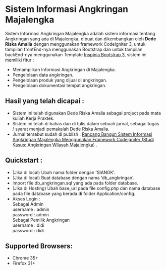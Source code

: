 # Sistem Informasi Angkringan Majalengka
Sistem Informasi Angkringan Majalengka adalah sistem informasi tentang Angkringan yang ada di Majalengka, dibuat dan dikembangkan oleh <b>Dede Riska Amalia</b> dengan menggunakan framework CodeIgniter 3, untuk tampilan frontEnd-nya menggunakan Bootstrap dan untuk tampilan backEnd-nya menggunakan Template [Inspinia Bootstrap 3](https://wrapbootstrap.com/theme/inspinia-responsive-admin-template-WB0R5L90S), sistem ini memiliki fitur  : <br>
- Menampilkan Informasi Angkringan di Majalengka.
- Pengelolaan data angkringan.
- Pengelolaan produk yang dijual di angkringan.
- Pengelolaan dokumentasi tempat angkringan.

## Hasil yang telah dicapai : 
- Sistem ini telah digunakan Dede Riska Amalia sebagai project pada mata kuliah Kerja Praktek.
- Sistem ini telah di bahas dan di tulis dalam sebuah jurnal, sebagai tugas / syarat menjadi pemakalah Dede Riska Amalia.
- Jurnal tersebut sudah di publish :  [Rancang Bangun Sistem Informasi Angkringan Majalengka Menggunakan Framework Codeigniter (Studi Kasus: Angkringan Wilayah Majalengka)](http://ojs.udb.ac.id/index.php/Senatib/article/download/1809/1426) .

## Quickstart :
- (Jika di local) Ubah nama folder dengan 'SIANGK'.
- (Jika di local) Buat database dengan nama 'db_angkringan'.
- Import file db_angkringan.sql yang ada pada folder database.
- (Jika di Hosting) Ubah base_url pada file config.php dan nama database pada file database yang berada di folder Application/config.
- Akses Login : <br>
		Sebagai Admin <br>
			username : admin <br>
			password : admin <br>
		Sebagai Pemilik Angkringan <br>
			username : didi <br>
			password : didi <br>

## Supported Browsers:
- Chrome 35+
- Firefox 31+

